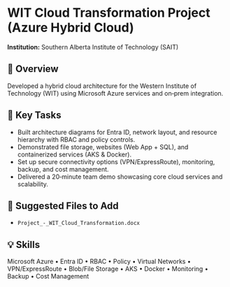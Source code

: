# WIT Cloud Transformation Project (Azure Hybrid Cloud)
**Institution:** Southern Alberta Institute of Technology (SAIT)

## 📘 Overview
Developed a hybrid cloud architecture for the Western Institute of Technology (WIT) using Microsoft Azure services and on‑prem integration.

## 🧰 Key Tasks
- Built architecture diagrams for Entra ID, network layout, and resource hierarchy with RBAC and policy controls.
- Demonstrated file storage, websites (Web App + SQL), and containerized services (AKS & Docker).
- Set up secure connectivity options (VPN/ExpressRoute), monitoring, backup, and cost management.
- Delivered a 20‑minute team demo showcasing core cloud services and scalability.

## 📂 Suggested Files to Add
- `Project_-_WIT_Cloud_Transformation.docx`

## 💡 Skills
Microsoft Azure • Entra ID • RBAC • Policy • Virtual Networks • VPN/ExpressRoute • Blob/File Storage • AKS • Docker • Monitoring • Backup • Cost Management
